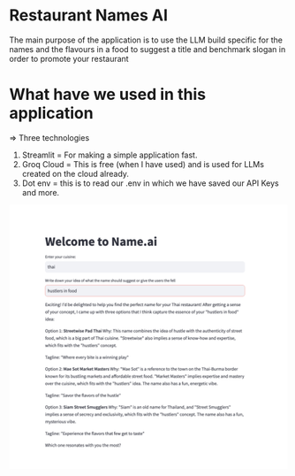 # Restaurant Names AI 
The main purpose of the application is to use the LLM build specific for the names and the flavours in a food to suggest a title and benchmark slogan in order to promote your restaurant

# What have we used in this application
=> Three technologies

1. Streamlit = For making a simple application fast.
2. Groq Cloud = This is free (when I have used) and is used for LLMs created on the cloud already.
3. Dot env = this is to read our .env in which we have saved our API Keys and more.

![alt text](<restaurantAI.png>)